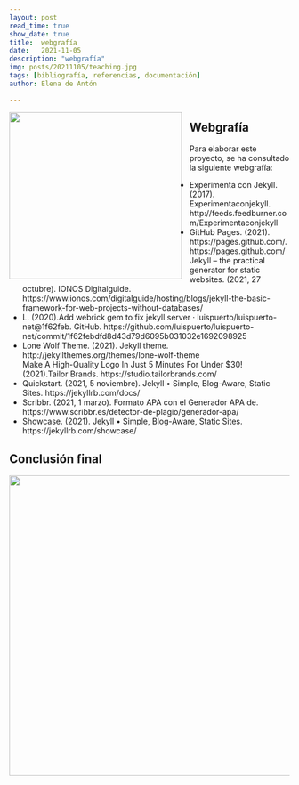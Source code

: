 ```yaml
---
layout: post
read_time: true
show_date: true
title:  webgrafía
date:   2021-11-05
description: "webgrafía"
img: posts/20211105/teaching.jpg
tags: [bibliografía, referencias, documentación]
author: Elena de Antón

---
```

<center><img style="float: left;margin-right: 1em;" src='./assets/img/posts/20211105/teaching.png' width="310" height="300"></center>

## Webgrafía
Para elaborar este proyecto, se ha consultado la siguiente webgrafía:

<ul><li>Experimenta con Jekyll. (2017). Experimentaconjekyll. http://feeds.feedburner.com/Experimentaconjekyll</li><li>GitHub Pages. (2021). https://pages.github.com/. https://pages.github.com/</li><Add>Jekyll – the practical generator for static websites. (2021, 27 octubre). IONOS Digitalguide. https://www.ionos.com/digitalguide/hosting/blogs/jekyll-the-basic-framework-for-web-projects-without-databases/</li><li>L. (2020).Add webrick gem to fix jekyll server · luispuerto/luispuerto-net@1f62feb. GitHub. https://github.com/luispuerto/luispuerto-net/commit/1f62febdfd8d43d79d6095b031032e1692098925</li><li>Lone Wolf Theme. (2021). Jekyll theme. http://jekyllthemes.org/themes/lone-wolf-theme</li><Tailor>Make A High-Quality Logo In Just 5 Minutes For Under $30! (2021).Tailor Brands. https://studio.tailorbrands.com/</li><li>Quickstart. (2021, 5 noviembre). Jekyll • Simple, Blog-Aware, Static Sites. https://jekyllrb.com/docs/</li><li>Scribbr. (2021, 1 marzo). Formato APA con el Generador APA de. https://www.scribbr.es/detector-de-plagio/generador-apa/</li><li>Showcase. (2021). Jekyll • Simple, Blog-Aware, Static Sites. https://jekyllrb.com/showcase/</li></ul>


## Conclusión final

<center><img src='./assets/img/posts/20210318/Neural_Network_Topology.png' width="540"></center><br>

